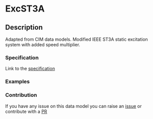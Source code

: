 # ExcST3A

## Description 

Adapted from CIM data models. Modified IEEE ST3A static excitation system with added speed multiplier.
### Specification

Link to the [specification](https://smart-data-models.github.io/dataModel.EnergyCIM/ExcST3A/doc/spec.md)
### Examples
### Contribution

 If you have any issue on this data model you can raise an [issue](https://github.com/smart-data-models/dataModel.EnergyCIM/issues)  or contribute with a [PR](https://github.com/smart-data-models/dataModel.EnergyCIM/pulls)